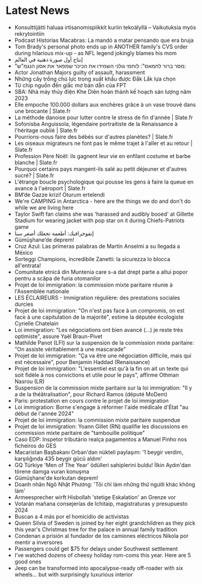 # Latest News
-  Konsulttijätti haluaa irtisanomispiikkit kuriin tekoälyllä – Vaikutuksia myös rekrytointiin
-  Podcast Historias Macabras: La mandó a matar pensando que era bruja
-  Tom Brady's personal photo ends up in ANOTHER family's CVS order during hilarious mix-up - as NFL legend jokingly blames his mom
-  إنتاج أول صورة ذهنية في العالم
-  "מסר ברור לחמאס": לוחמי גולני השמידו את הכיכר שמפאר את אסון הנגמ"ש:
-  Actor Jonathan Majors guilty of assault, harassment
-  Những cây trồng chủ lực trong xuất khẩu được Đắk Lắk lựa chọn
-  Từ chip nguồn đến giấc mơ bán dẫn của FPT
-  SBA: Nhà máy thủy điện Khe Diên hoàn thành kế hoạch sản lượng năm 2023
-  Elle empoche 100.000 dollars aux enchères grâce à un vase trouvé dans une brocante | Slate.fr
-  La méthode danoise pour lutter contre le stress de fin d'année | Slate.fr
-  Sofonisba Anguissola, légendaire portraitiste de la Renaissance à l'héritage oublié | Slate.fr
-  Pourrions-nous faire des bébés sur d'autres planètes? | Slate.fr
-  Les oiseaux migrateurs ne font pas le même trajet à l'aller et au retour | Slate.fr
-  Profession Père Noël: ils gagnent leur vie en enfilant costume et barbe blanche | Slate.fr
-  Pourquoi certains pays mangent-ils salé au petit déjeuner et d'autres sucré? | Slate.fr
-  L'étrange boucle psychologique qui pousse les gens à faire la queue en avance à l'aéroport | Slate.fr
-  BM’de Gazze krizi! Oturum ertelendi
-  We're CAMPING in Antarctica - here are the things we do and don't do while we are living here
-  Taylor Swift fan claims she was 'harassed and audibly booed' at Gillette Stadium for wearing jacket with pop star on it during Chiefs-Patriots game
-  إنفوجرافيك: أطعمة تجعلك أصغر سنا
-  Gümüşhane’de deprem!
-  Cruz Azul: Las primeras palabras de Martín Anselmi a su llegada a México
-  Sorteggi Champions, incredibile Zanetti: la sicurezza lo blocca all'entrata!
-  Comunitate etnică din Muntenia care s-a dat drept parte a altui popor pentru a scăpa de furia otomanilor
-  Projet de loi immigration: la commission mixte paritaire réunie à l'Assemblée nationale
-  LES ÉCLAIREURS - Immigration régulière: des prestations sociales durcies
-  Projet de loi immigration: "On n'est pas face à un compromis, on est face à une capitulation de la majorité", estime la députée écologiste Cyrielle Chatelain
-  Loi immigration: "Les négociations ont bien avancé (...) je reste très optimiste", assure Yaël Braun-Pivet
-  Mathilde Panot (LFI) sur la suspension de la commission mixte paritaire: "On assiste véritablement à une mascarade"
-  Projet de loi immigration: "Ça va être une négociation difficile, mais qui est nécessaire", pour Benjamin Haddad (Renaissance)
-  Projet de loi immigration: "L'essentiel est qu'à la fin on ait un texte qui soit fidèle à nos convictions et utile pour le pays", affirme Othman Nasrou (LR)
-  Suspension de la commission mixte paritaire sur la loi immigration: "Il y a de la théâtralisation", pour Richard Ramos (député MoDem)
-  Paris: protestation en cours contre le projet de loi immigration
-  Loi immigration: Borne s'engage à réformer l'aide médicale d'État "au début de l'année 2024"
-  Projet de loi immigration: la commission mixte paritaire suspendue
-  Projet de loi immigration: Yoann Gillet (RN) qualifie les discussions en commission mixte paritaire de "tambouille politique"
-  Caso EDP: Inspetor tributário realça pagamentos a Manuel Pinho nos ficheiros do GES
-  Macaristan Başbakanı Orban'dan nükteli paylaşım: '1 beygir verdim, karşılığında 435 beygir gücü aldım'
-  GQ Türkiye 'Men of The Year' ödülleri sahiplerini buldu! İlkin Aydın'dan törene damga vuran konuşma
-  Gümüşhane'de korkutan deprem!
-  Doanh nhân Ngô Nhật Phương: 'Tôi chỉ làm những thứ người khác không làm'
-  Armeesprecher wirft Hisbollah 'stetige Eskalation' an Grenze vor
-  Votarán mañana consejerías de Ichitaip, magistraturas y presupuesto 2024
-  Buscan a 4 más por el homicidio de activistas
-  Queen Silvia of Sweden is joined by her eight grandchildren as they pick this year's Christmas tree for the palace in annual family tradition
-  Condenan a prisión al fundador de los camiones eléctricos Nikola por mentir a inversores
-  Passengers could get $75 for delays under Southwest settlement
-  I’ve watched dozens of cheesy holiday rom-coms this year. Here are 5 good ones
-  Jeep can be transformed into apocalypse-ready off-roader with six wheels… but with surprisingly luxurious interior
